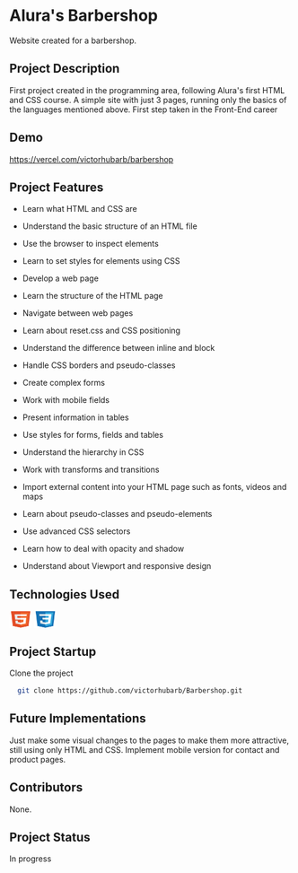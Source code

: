 # Alura's Barbershop

Website created for a barbershop.

## Project Description

First project created in the programming area, following Alura's first HTML and CSS course. A simple site with just 3 pages, running only the basics of the languages mentioned above. First step taken in the Front-End career

## Demo

https://vercel.com/victorhubarb/barbershop

## Project Features

- Learn what HTML and CSS are
- Understand the basic structure of an HTML file
- Use the browser to inspect elements
- Learn to set styles for elements using CSS
- Develop a web page

- Learn the structure of the HTML page
- Navigate between web pages
- Learn about reset.css and CSS positioning
- Understand the difference between inline and block
- Handle CSS borders and pseudo-classes

- Create complex forms
- Work with mobile fields
- Present information in tables
- Use styles for forms, fields and tables
- Understand the hierarchy in CSS
- Work with transforms and transitions

- Import external content into your HTML page such as fonts, videos and maps
- Learn about pseudo-classes and pseudo-elements
- Use advanced CSS selectors
- Learn how to deal with opacity and shadow
- Understand about Viewport and responsive design

## Technologies Used

<div style="display: inline_block">
  <img align="center" alt="Vic-HTML" height="30" width="40" src="https://raw.githubusercontent.com/devicons/devicon/master/icons/html5/html5-original.svg">
  <img align="center" alt="Vic-CSS" height="30" width="40" src="https://raw.githubusercontent.com/devicons/devicon/master/icons/css3/css3-original.svg">
</div>

## Project Startup

Clone the project

```bash
  git clone https://github.com/victorhubarb/Barbershop.git
```

## Future Implementations

Just make some visual changes to the pages to make them more attractive, still using only HTML and CSS.
Implement mobile version for contact and product pages.

## Contributors

None.

## Project Status

In progress
